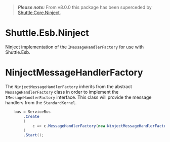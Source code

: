 > ***Please note:*** From v8.0.0 this package has been superceded by [Shuttle.Core.Ninject](https://github.com/Shuttle/Shuttle.Core.Ninject).

# Shuttle.Esb.Ninject

Ninject implementation of the `IMessageHandlerFactory` for use with Shuttle.Esb.

# NinjectMessageHandlerFactory

The `NinjectMessageHandlerFactory` inherits from the abstract `MessageHandlerFactory` class in order to implement the `IMessageHandlerFactory` interface.  This class will provide the message handlers from the `StandardKernel`.

~~~c#
	bus = ServiceBus
		.Create
		(
			c => c.MessageHandlerFactory(new NinjectMessageHandlerFactory(new StandardKernel()))
		)
		.Start();
~~~
